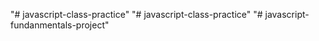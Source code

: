 "# javascript-class-practice" 
"# javascript-class-practice" 
"# javascript-fundanmentals-project" 
